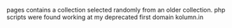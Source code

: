 pages contains a collection selected randomly from an older collection.
php scripts were found working at my deprecated first domain kolumn.in
